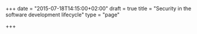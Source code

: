 +++
date = "2015-07-18T14:15:00+02:00"
draft = true
title = "Security in the software development lifecycle"
type = "page"

+++
